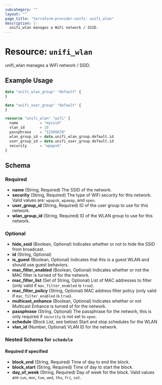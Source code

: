 ```yaml
---
subcategory: ""
layout: ""
page_title: "terraform-provider-unifi: unifi_wlan"
description: |-
  unifi_wlan manages a WiFi network / SSID.
---
```


# Resource: `unifi_wlan`

unifi_wlan manages a WiFi network / SSID.

## Example Usage

```terraform
data "unifi_wlan_group" "default" {
}

data "unifi_user_group" "default" {
}

resource "unifi_wlan" "wifi" {
  name          = "myssid"
  vlan_id       = 10
  passphrase    = "12345678"
  wlan_group_id = data.unifi_wlan_group.default.id
  user_group_id = data.unifi_user_group.default.id
  security      = "wpapsk"
}
```

## Schema

### Required

- **name** (String, Required) The SSID of the network.
- **security** (String, Required) The type of WiFi security for this network. Valid values are: `wpapsk`, `wpaeap`, and `open`.
- **user_group_id** (String, Required) ID of the user group to use for this network.
- **wlan_group_id** (String, Required) ID of the WLAN group to use for this network.

### Optional

- **hide_ssid** (Boolean, Optional) Indicates whether or not to hide the SSID from broadcast.
- **id** (String, Optional)
- **is_guest** (Boolean, Optional) Indicates that this is a guest WLAN and should use guest behaviors.
- **mac_filter_enabled** (Boolean, Optional) Indicates whether or not the MAC filter is turned of for the network.
- **mac_filter_list** (Set of String, Optional) List of MAC addresses to filter (only valid if `mac_filter_enabled` is `true`).
- **mac_filter_policy** (String, Optional) MAC address filter policy (only valid if `mac_filter_enabled` is `true`).
- **multicast_enhance** (Boolean, Optional) Indicates whether or not Multicast Enhance is turned of for the network.
- **passphrase** (String, Optional) The passphrase for the network, this is only required if `security` is not set to `open`.
- **schedule** (Block List, see below) Start and stop schedules for the WLAN
- **vlan_id** (Number, Optional) VLAN ID for the network.

### Nested Schema for `schedule`

#### Required if specified

- **block_end** (String, Required) Time of day to end the block.
- **block_start** (String, Required) Time of day to start the block.
- **day_of_week** (String, Required) Day of week for the block. Valid values are `sun`, `mon`, `tue`, `wed`, `thu`, `fri`, `sat`.


